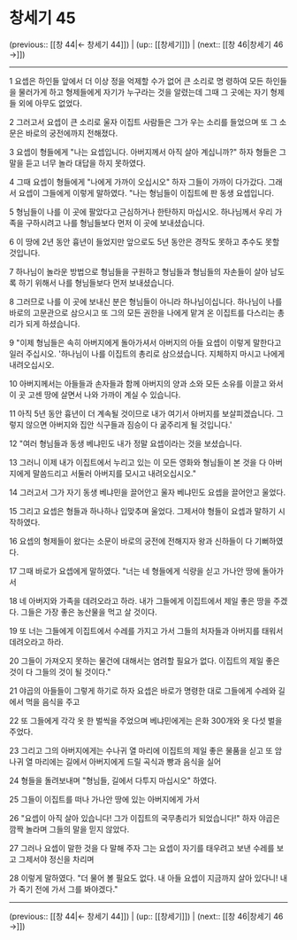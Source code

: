 # 창세기 45

(previous:: [[창 44|← 창세기 44]]) | (up:: [[창세기]]) | (next:: [[창 46|창세기 46 →]])

***




1 
요셉은 하인들 앞에서 더 이상 정을 억제할 수가 없어 큰 소리로 명 령하여 모든 하인들을 물러가게 하고 형제들에게 자기가 누구라는 것을 알렸는데 그때 그 곳에는 자기 형제들 외에 아무도 없었다. 



2 
그러고서 요셉이 큰 소리로 울자 이집트 사람들은 그가 우는 소리를 들었으며 또 그 소문은 바로의 궁전에까지 전해졌다. 



3 
요셉이 형들에게 "나는 요셉입니다. 아버지께서 아직 살아 계십니까?" 하자 형들은 그 말을 듣고 너무 놀라 대답을 하지 못하였다. 



4 
그때 요셉이 형들에게 "나에게 가까이 오십시오" 하자 그들이 가까이 다가갔다. 그래서 요셉이 그들에게 이렇게 말하였다. "나는 형님들이 이집트에 판 동생 요셉입니다. 



5 
형님들이 나를 이 곳에 팔았다고 근심하거나 한탄하지 마십시오. 하나님께서 우리 가족을 구하시려고 나를 형님들보다 먼저 이 곳에 보내셨습니다. 



6 
이 땅에 2년 동안 흉년이 들었지만 앞으로도 5년 동안은 경작도 못하고 추수도 못할 것입니다. 



7 
하나님이 놀라운 방법으로 형님들을 구원하고 형님들과 형님들의 자손들이 살아 남도록 하기 위해서 나를 형님들보다 먼저 보내셨습니다. 



8 
그러므로 나를 이 곳에 보내신 분은 형님들이 아니라 하나님이십니다. 하나님이 나를 바로의 고문관으로 삼으시고 또 그의 모든 권한을 나에게 맡겨 온 이집트를 다스리는 총리가 되게 하셨습니다. 



9 
"이제 형님들은 속히 아버지에게 돌아가셔서 아버지의 아들 요셉이 이렇게 말한다고 일러 주십시오. '하나님이 나를 이집트의 총리로 삼으셨습니다. 지체하지 마시고 나에게 내려오십시오. 



10 
아버지께서는 아들들과 손자들과 함께 아버지의 양과 소와 모든 소유를 이끌고 와서 이 곳 고센 땅에 살면서 나와 가까이 계실 수 있습니다. 



11 
아직 5년 동안 흉년이 더 계속될 것이므로 내가 여기서 아버지를 보살피겠습니다. 그렇지 않으면 아버지와 집안 식구들과 짐승이 다 굶주리게 될 것입니다.' 



12 
"여러 형님들과 동생 베냐민도 내가 정말 요셉이라는 것을 보셨습니다. 



13 
그러니 이제 내가 이집트에서 누리고 있는 이 모든 영화와 형님들이 본 것을 다 아버지에게 말씀드리고 서둘러 아버지를 모시고 내려오십시오." 



14 
그러고서 그가 자기 동생 베냐민을 끌어안고 울자 베냐민도 요셉을 끌어안고 울었다. 



15 
그리고 요셉은 형들과 하나하나 입맞추며 울었다. 그제서야 형들이 요셉과 말하기 시작하였다. 



16 
요셉의 형제들이 왔다는 소문이 바로의 궁전에 전해지자 왕과 신하들이 다 기뻐하였다. 



17 
그때 바로가 요셉에게 말하였다. "너는 네 형들에게 식량을 싣고 가나안 땅에 돌아가서 



18 
네 아버지와 가족을 데려오라고 하라. 내가 그들에게 이집트에서 제일 좋은 땅을 주겠다. 그들은 가장 좋은 농산물을 먹고 살 것이다. 



19 
또 너는 그들에게 이집트에서 수레를 가지고 가서 그들의 처자들과 아버지를 태워서 데려오라고 하라. 



20 
그들이 가져오지 못하는 물건에 대해서는 염려할 필요가 없다. 이집트의 제일 좋은 것이 다 그들의 것이 될 것이다." 



21 
야곱의 아들들이 그렇게 하기로 하자 요셉은 바로가 명령한 대로 그들에게 수레와 길에서 먹을 음식을 주고 



22 
또 그들에게 각각 옷 한 벌씩을 주었으며 베냐민에게는 은화 300개와 옷 다섯 벌을 주었다. 



23 
그리고 그의 아버지에게는 수나귀 열 마리에 이집트의 제일 좋은 물품을 싣고 또 암나귀 열 마리에는 길에서 아버지에게 드릴 곡식과 빵과 음식을 실어 



24 
형들을 돌려보내며 "형님들, 길에서 다투지 마십시오" 하였다. 



25 
그들이 이집트를 떠나 가나안 땅에 있는 아버지에게 가서 



26 
"요셉이 아직 살아 있습니다! 그가 이집트의 국무총리가 되었습니다!" 하자 야곱은 깜짝 놀라며 그들의 말을 믿지 않았다. 



27 
그러나 요셉이 말한 것을 다 말해 주자 그는 요셉이 자기를 태우려고 보낸 수레를 보고 그제서야 정신을 차리며 



28 
이렇게 말하였다. "더 물어 볼 필요도 없다. 내 아들 요셉이 지금까지 살아 있다니! 내가 죽기 전에 가서 그를 봐야겠다."

***

(previous:: [[창 44|← 창세기 44]]) | (up:: [[창세기]]) | (next:: [[창 46|창세기 46 →]])
